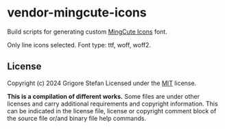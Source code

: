 # vendor-mingcute-icons
Build scripts for generating custom [MingCute Icons](https://github.com/Richard9394/MingCute) font.

Only line icons selected. Font type: ttf, woff, woff2.

## License

Copyright (c) 2024 Grigore Stefan
Licensed under the [MIT](LICENSE) license.

**This is a compilation of different works.**
Some files are under other licenses and carry additional requirements and copyright information.
This can be indicated in the license file, license or copyright comment block of the source file or/and binary file help commands.

